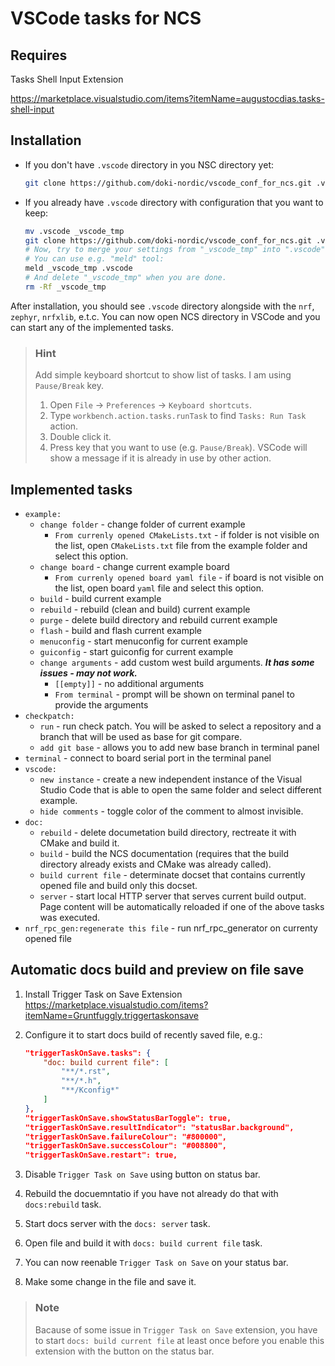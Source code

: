 # VSCode tasks for NCS

## Requires

Tasks Shell Input Extension

https://marketplace.visualstudio.com/items?itemName=augustocdias.tasks-shell-input

## Installation

* If you don't have `.vscode` directory in you NSC directory yet:

  ```bash
  git clone https://github.com/doki-nordic/vscode_conf_for_ncs.git .vscode
  ```

* If you already have `.vscode` directory with configuration that you want to keep:
  ```bash
  mv .vscode _vscode_tmp
  git clone https://github.com/doki-nordic/vscode_conf_for_ncs.git .vscode
  # Now, try to merge your settings from "_vscode_tmp" into ".vscode".
  # You can use e.g. "meld" tool:
  meld _vscode_tmp .vscode
  # And delete "_vscode_tmp" when you are done.
  rm -Rf _vscode_tmp
  ```

After installation, you should see `.vscode` directory alongside with the `nrf`, `zephyr`, `nrfxlib`, e.t.c. You can now open NCS directory in VSCode and you can start any of the implemented tasks.

> ### Hint
> Add simple keyboard shortcut to show list of tasks. I am using `Pause/Break` key.
> 1. Open `File` -> `Preferences` -> `Keyboard shortcuts`.
> 1. Type `workbench.action.tasks.runTask` to find `Tasks: Run Task` action.
> 1. Double click it.
> 1. Press key that you want to use (e.g. `Pause/Break`). VSCode will show a message if it is already in use by other action.

## Implemented tasks

 * `example:`
    * `change folder` - change folder of current example
        * `From currenly opened CMakeLists.txt` - if folder is not visible on the list, open `CMakeLists.txt` file from the example folder and select this option.
    * `change board` - change current example board
        * `From currenly opened board yaml file` - if board is not visible on the list, open board `yaml` file and select this option.
    * `build` - build current example
    * `rebuild` - rebuild (clean and build) current example
    * `purge` - delete build directory and rebuild current example
    * `flash` - build and flash current example
    * `menuconfig` - start menuconfig for current example
    * `guiconfig` - start guiconfig for current example
    * `change arguments` - add custom west build arguments. ***It has some issues - may not work.***
        * `[[empty]]` - no additional arguments
        * `From terminal` - prompt will be shown on terminal panel to provide the arguments
 * `checkpatch:`
    * `run` - run check patch. You will be asked to select a repository and a branch that will be used as base for git compare.
    * `add git base` - allows you to add new base branch in terminal panel
 * `terminal` - connect to board serial port in the terminal panel
 * `vscode:`
    * `new instance` - create a new independent instance of the Visual Studio Code that is able to open the same folder and select different example.
    * `hide comments` - toggle color of the comment to almost invisible.
 * `doc:`
    * `rebuild` - delete documetation build directory, rectreate it with CMake and build it.
    * `build` - build the NCS documentation (requires that the build directory already exists and CMake was already called).
    * `build current file` - determinate docset that contains currently opened file and build only this docset.
    * `server` - start local HTTP server that serves current build output. Page content will be automatically reloaded if one of the above tasks was executed.
 * `nrf_rpc_gen:regenerate this file` - run nrf_rpc_generator on currenty opened file

## Automatic docs build and preview on file save

1. Install Trigger Task on Save Extension \
   https://marketplace.visualstudio.com/items?itemName=Gruntfuggly.triggertaskonsave

1. Configure it to start docs build of recently saved file, e.g.:
    ```JSON
    "triggerTaskOnSave.tasks": {
        "doc: build current file": [
            "**/*.rst",
            "**/*.h",
            "**/Kconfig*"
        ]
    },
    "triggerTaskOnSave.showStatusBarToggle": true,
    "triggerTaskOnSave.resultIndicator": "statusBar.background",
    "triggerTaskOnSave.failureColour": "#800000",
    "triggerTaskOnSave.successColour": "#008800",
    "triggerTaskOnSave.restart": true,
    ```

1. Disable `Trigger Task on Save` using button on status bar.

1. Rebuild the docuemntatio if you have not already do that with `docs:rebuild` task.

1. Start docs server with the `docs: server` task.

1. Open file and build it with `docs: build current file` task.

1. You can now reenable `Trigger Task on Save` on your status bar.

1. Make some change in the file and save it.

> ### Note
> Bacause of some issue in `Trigger Task on Save` extension, you have to start `docs: build current file`
> at least once before you enable this extension with the button on the status bar.